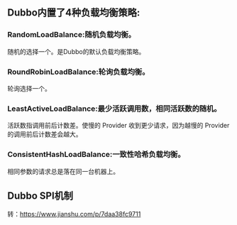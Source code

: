 ## Dubbo内置了4种负载均衡策略:

### RandomLoadBalance:随机负载均衡。

随机的选择一个。是Dubbo的默认负载均衡策略。

### RoundRobinLoadBalance:轮询负载均衡。

轮询选择一个。

### LeastActiveLoadBalance:最少活跃调用数，相同活跃数的随机。

活跃数指调用前后计数差。使慢的 Provider 收到更少请求，因为越慢的 Provider 的调用前后计数差会越大。

### ConsistentHashLoadBalance:一致性哈希负载均衡。

相同参数的请求总是落在同一台机器上。

## Dubbo SPI机制
转：https://www.jianshu.com/p/7daa38fc9711

